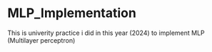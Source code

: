 # MLP_Implementation
This is univerity practice i did in this year (2024) to implement MLP (Multilayer perceptron)
